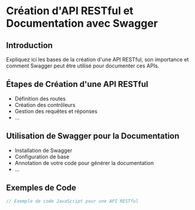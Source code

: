 # Création d'API RESTful et Documentation avec Swagger

## Introduction

Expliquez ici les bases de la création d'une API RESTful, son importance et comment Swagger peut être utilisé pour documenter ces APIs.

## Étapes de Création d'une API RESTful

- Définition des routes
- Création des contrôleurs
- Gestion des requêtes et réponses
- ...

## Utilisation de Swagger pour la Documentation

- Installation de Swagger
- Configuration de base
- Annotation de votre code pour générer la documentation
- ...

## Exemples de Code

```javascript
// Exemple de code JavaScript pour une API RESTful
